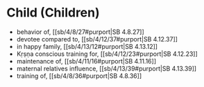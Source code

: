 # Child (Children)

* behavior of, [[sb/4/8/27#purport|SB 4.8.27]]
* devotee compared to, [[sb/4/12/37#purport|SB 4.12.37]]
* in happy family, [[sb/4/13/12#purport|SB 4.13.12]]
* Kṛṣṇa conscious training for, [[sb/4/12/23#purport|SB 4.12.23]]
* maintenance of, [[sb/4/11/16#purport|SB 4.11.16]]
* maternal relatives influence, [[sb/4/13/39#purport|SB 4.13.39]]
* training of, [[sb/4/8/36#purport|SB 4.8.36]]
